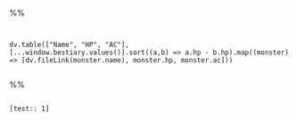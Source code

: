 %%
```dataviewjs


dv.table(["Name", "HP", "AC"], [...window.bestiary.values()].sort((a,b) => a.hp - b.hp).map((monster) => [dv.fileLink(monster.name), monster.hp, monster.ac]))


```
%%

```ad-note

[test:: 1]
```